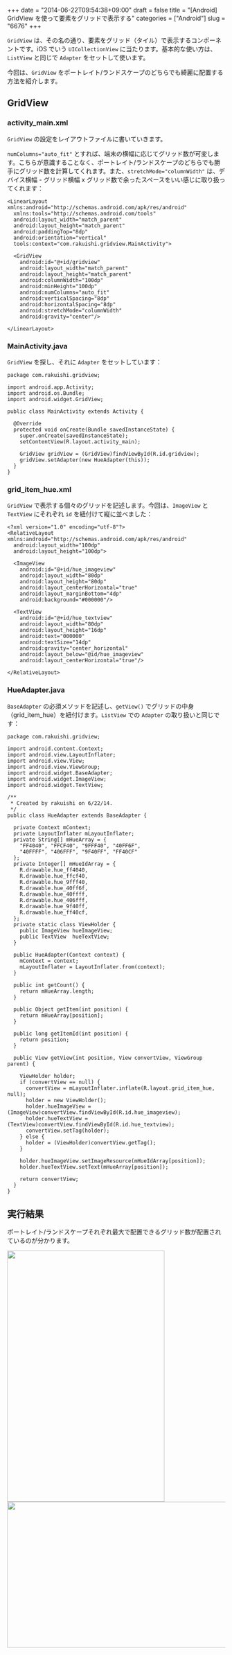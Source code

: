+++
date = "2014-06-22T09:54:38+09:00"
draft = false
title = "[Android] GridView を使って要素をグリッドで表示する"
categories = ["Android"]
slug = "6676"
+++

<code>GridView</code> は、その名の通り、要素をグリッド（タイル）で表示するコンポーネントです。iOS でいう <code>UICollectionView</code> に当たります。基本的な使い方は、<code>ListView</code> と同じで <code>Adapter</code> をセットして使います。

今回は、<code>GridView</code> をポートレイト/ランドスケープのどちらでも綺麗に配置する方法を紹介します。

<h2>GridView</h2>

<h3>activity_main.xml</h3>

<code>GridView</code> の設定をレイアウトファイルに書いていきます。

<code>numColumns="auto_fit"</code> とすれば、端末の横幅に応じてグリッド数が可変します。こちらが意識することなく、ポートレイト/ランドスケープのどちらでも勝手にグリッド数を計算してくれます。また、<code>stretchMode="columnWidth"</code> は、デバイス横幅 - グリッド横幅 x グリッド数で余ったスペースをいい感じに取り扱ってくれます：

<pre><code>&lt;LinearLayout xmlns:android="http://schemas.android.com/apk/res/android"
  xmlns:tools="http://schemas.android.com/tools"
  android:layout_width="match_parent"
  android:layout_height="match_parent"
  android:paddingTop="8dp"
  android:orientation="vertical"
  tools:context="com.rakuishi.gridview.MainActivity"&gt;

  &lt;GridView
    android:id="@+id/gridview"
    android:layout_width="match_parent"
    android:layout_height="match_parent"
    android:columnWidth="100dp"
    android:minHeight="100dp"
    android:numColumns="auto_fit"
    android:verticalSpacing="8dp"
    android:horizontalSpacing="8dp"
    android:stretchMode="columnWidth"
    android:gravity="center"/&gt;

&lt;/LinearLayout&gt;
</code></pre>

<h3>MainActivity.java</h3>

<code>GridView</code> を探し、それに <code>Adapter</code> をセットしています：

<pre><code>package com.rakuishi.gridview;

import android.app.Activity;
import android.os.Bundle;
import android.widget.GridView;

public class MainActivity extends Activity {

  @Override
  protected void onCreate(Bundle savedInstanceState) {
    super.onCreate(savedInstanceState);
    setContentView(R.layout.activity_main);

    GridView gridView = (GridView)findViewById(R.id.gridview);
    gridView.setAdapter(new HueAdapter(this));
  }
}
</code></pre>

<h3>grid_item_hue.xml</h3>

<code>GridView</code> で表示する個々のグリッドを記述します。今回は、<code>ImageView</code> と <code>TextView</code> にそれぞれ <code>id</code> を紐付けて縦に並べました：

<pre><code>&lt;?xml version="1.0" encoding="utf-8"?&gt;
&lt;RelativeLayout xmlns:android="http://schemas.android.com/apk/res/android"
  android:layout_width="100dp"
  android:layout_height="100dp"&gt;

  &lt;ImageView
    android:id="@+id/hue_imageview"
    android:layout_width="80dp"
    android:layout_height="80dp"
    android:layout_centerHorizontal="true"
    android:layout_marginBottom="4dp"
    android:background="#000000"/&gt;

  &lt;TextView
    android:id="@+id/hue_textview"
    android:layout_width="80dp"
    android:layout_height="16dp"
    android:text="000000"
    android:textSize="14dp"
    android:gravity="center_horizontal"
    android:layout_below="@id/hue_imageview"
    android:layout_centerHorizontal="true"/&gt;

&lt;/RelativeLayout&gt;</code></pre>

<h3>HueAdapter.java</h3>

<code>BaseAdapter</code> の必須メソッドを記述し、<code>getView()</code> でグリッドの中身（grid_item_hue）を紐付けます。<code>ListView</code> での <code>Adapter</code> の取り扱いと同じです：

<pre><code>package com.rakuishi.gridview;

import android.content.Context;
import android.view.LayoutInflater;
import android.view.View;
import android.view.ViewGroup;
import android.widget.BaseAdapter;
import android.widget.ImageView;
import android.widget.TextView;

/**
 * Created by rakuishi on 6/22/14.
 */
public class HueAdapter extends BaseAdapter {

  private Context mContext;
  private LayoutInflater mLayoutInflater;
  private String[] mHueArray = {
    "FF4040", "FFCF40", "9FFF40", "40FF6F",
    "40FFFF", "406FFF", "9F40FF", "FF40CF"
  };
  private Integer[] mHueIdArray = {
    R.drawable.hue_ff4040,
    R.drawable.hue_ffcf40,
    R.drawable.hue_9fff40,
    R.drawable.hue_40ff6f,
    R.drawable.hue_40ffff,
    R.drawable.hue_406fff,
    R.drawable.hue_9f40ff,
    R.drawable.hue_ff40cf,
  };
  private static class ViewHolder {
    public ImageView hueImageView;
    public TextView  hueTextView;
  }

  public HueAdapter(Context context) {
    mContext = context;
    mLayoutInflater = LayoutInflater.from(context);
  }

  public int getCount() {
    return mHueArray.length;
  }

  public Object getItem(int position) {
    return mHueArray[position];
  }

  public long getItemId(int position) {
    return position;
  }

  public View getView(int position, View convertView, ViewGroup parent) {

    ViewHolder holder;
    if (convertView == null) {
      convertView = mLayoutInflater.inflate(R.layout.grid_item_hue, null);
      holder = new ViewHolder();
      holder.hueImageView = (ImageView)convertView.findViewById(R.id.hue_imageview);
      holder.hueTextView = (TextView)convertView.findViewById(R.id.hue_textview);
      convertView.setTag(holder);
    } else {
      holder = (ViewHolder)convertView.getTag();
    }

    holder.hueImageView.setImageResource(mHueIdArray[position]);
    holder.hueTextView.setText(mHueArray[position]);

    return convertView;
  }
}
</code></pre>

<h2>実行結果</h2>

ポートレイト/ランドスケープそれぞれ最大で配置できるグリッド数が配置されているのが分かります。

<img class="align-center" src="/images/2014/06/6676_1.png" border="0" width="363" height="580" />

<img class="align-center" src="/images/2014/06/6676_2.png" border="0" width="606" height="337" />
